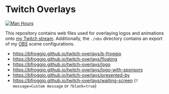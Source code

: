 # Twitch Overlays

[![Man Hours](https://img.shields.io/endpoint?url=https%3A%2F%2Fmh.jessemillar.com%2Fhours%3Frepo%3Dhttps%3A%2F%2Fgithub.com%2Fbfroggio%2Ftwitch-overlays.git)](https://jessemillar.com/r/man-hours)

This repository contains web files used for overlaying logos and animations onto [my Twitch stream](https://bfroggio.com/r/twitch). Additionally, the `./obs` directory contains an export of my [OBS](https://obsproject.com/) scene configurations.

- https://bfroggio.github.io/twitch-overlays/b-froggio
- https://bfroggio.github.io/twitch-overlays/floating
- https://bfroggio.github.io/twitch-overlays/logo
- https://bfroggio.github.io/twitch-overlays/logo-with-sponsors
- https://bfroggio.github.io/twitch-overlays/presented-by
- https://bfroggio.github.io/twitch-overlays/waiting-screen (`?message=Custom message` or `?blank=true`)
